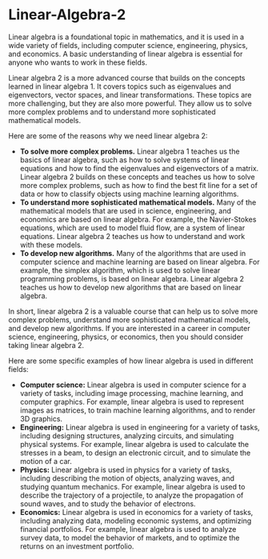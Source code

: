 # Linear-Algebra-2
Linear algebra is a foundational topic in mathematics, and it is used in a wide variety of fields, including computer science, engineering, physics, and economics. A basic understanding of linear algebra is essential for anyone who wants to work in these fields.

Linear algebra 2 is a more advanced course that builds on the concepts learned in linear algebra 1. It covers topics such as eigenvalues and eigenvectors, vector spaces, and linear transformations. These topics are more challenging, but they are also more powerful. They allow us to solve more complex problems and to understand more sophisticated mathematical models.

Here are some of the reasons why we need linear algebra 2:

* **To solve more complex problems.** Linear algebra 1 teaches us the basics of linear algebra, such as how to solve systems of linear equations and how to find the eigenvalues and eigenvectors of a matrix. Linear algebra 2 builds on these concepts and teaches us how to solve more complex problems, such as how to find the best fit line for a set of data or how to classify objects using machine learning algorithms.
* **To understand more sophisticated mathematical models.** Many of the mathematical models that are used in science, engineering, and economics are based on linear algebra. For example, the Navier-Stokes equations, which are used to model fluid flow, are a system of linear equations. Linear algebra 2 teaches us how to understand and work with these models.
* **To develop new algorithms.** Many of the algorithms that are used in computer science and machine learning are based on linear algebra. For example, the simplex algorithm, which is used to solve linear programming problems, is based on linear algebra. Linear algebra 2 teaches us how to develop new algorithms that are based on linear algebra.

In short, linear algebra 2 is a valuable course that can help us to solve more complex problems, understand more sophisticated mathematical models, and develop new algorithms. If you are interested in a career in computer science, engineering, physics, or economics, then you should consider taking linear algebra 2.

Here are some specific examples of how linear algebra is used in different fields:

* **Computer science:** Linear algebra is used in computer science for a variety of tasks, including image processing, machine learning, and computer graphics. For example, linear algebra is used to represent images as matrices, to train machine learning algorithms, and to render 3D graphics.
* **Engineering:** Linear algebra is used in engineering for a variety of tasks, including designing structures, analyzing circuits, and simulating physical systems. For example, linear algebra is used to calculate the stresses in a beam, to design an electronic circuit, and to simulate the motion of a car.
* **Physics:** Linear algebra is used in physics for a variety of tasks, including describing the motion of objects, analyzing waves, and studying quantum mechanics. For example, linear algebra is used to describe the trajectory of a projectile, to analyze the propagation of sound waves, and to study the behavior of electrons.
* **Economics:** Linear algebra is used in economics for a variety of tasks, including analyzing data, modeling economic systems, and optimizing financial portfolios. For example, linear algebra is used to analyze survey data, to model the behavior of markets, and to optimize the returns on an investment portfolio.


